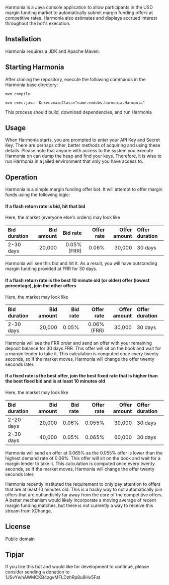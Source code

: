 Harmonia is a Java console application to allow participants in the USD margin funding market to automatically submit margin funding offers at competitive rates. Harmonia also estimates and displays accrued interest throughout the bot's execution. 

## Installation
Harmonia requires a JDK and Apache Maven.

## Starting Harmonia
After cloning the repository, execute the following commands in the Harmonia base directory:

	mvn compile

	mvn exec:java -Dexec.mainClass="name.evdubs.harmonia.Harmonia"

This process should build, download dependencies, and run Harmonia

## Usage
When Harmonia starts, you are prompted to enter your API Key and Secret Key. There are perhaps other, better methods of acquiring and using these details. Please note that anyone with access to the system you execute Harmonia on can dump the heap and find your keys. Therefore, it is wise to run Harmonia in a jailed environment that only you have access to.

## Operation
Harmonia is a simple margin funding offer bot. It will attempt to offer margin funds using the following logic:

#### If a flash return rate is bid, hit that bid
Here, the market (everyone else's orders) may look like

| Bid duration | Bid amount | Bid rate    | Offer rate  | Offer amount | Offer duration |
|:-------------|-----------:|------------:|------------:|-------------:|:---------------|
|2-30 days     | 20,000     | 0.05% (FRR) | 0.06%       | 30,000       | 30 days        |

Harmonia will see this bid and hit it. As a result, you will have outstanding margin funding provided at FRR for 30 days.

#### If a flash return rate is the best 10 minute old (or older) offer (lowest percentage), join the other offers
Here, the market may look like

| Bid duration | Bid amount | Bid rate    | Offer rate  | Offer amount | Offer duration |
|:-------------|-----------:|------------:|------------:|-------------:|:---------------|
|2-30 days     | 20,000     | 0.05%       | 0.06% (FRR) | 30,000       | 30 days        |

Harmonia will see the FRR order and send an offer with your remaining deposit balance for 30 days FRR. This offer will sit on the book and wait for a margin lender to take it. This calculation is computed once every twenty seconds, so if the market moves, Harmonia will change the offer twenty seconds later.

#### If a fixed rate is the best offer, join the best fixed rate that is higher than the best fixed bid and is at least 10 minutes old 
Here, the market may look like

| Bid duration | Bid amount | Bid rate    | Offer rate  | Offer amount | Offer duration |
|:-------------|-----------:|------------:|------------:|-------------:|:---------------|
|2-20 days     | 20,000     | 0.06%       | 0.055%      | 30,000       | 30 days        |
|2-30 days     | 40,000     | 0.05%       | 0.065%      | 60,000       | 30 days        |

Harmonia will send an offer at 0.065% as the 0.055% offer is lower than the highest demand rate of 0.06%. This offer will sit on the book and wait for a margin lender to take it. This calculation is computed once every twenty seconds, so if the market moves, Harmonia will change the offer twenty seconds later.

Harmonia recently instituted the requirement to only pay attention to offers that are at least 10 minutes old. This is a hacky way to not automatically join offers that are outlandishly far away from the core of the competitive offers. A better mechanism would likely incorporate a moving average of recent margin funding matches, but there is not currently a way to receive this stream from XChange. 

## License
Public domain

## Tipjar
If you like this bot and would like for development to continue, please consider sending a donation to 1JSvYwhAWMCKB4zgvMFLDzhRp8u9Hv5Fat
